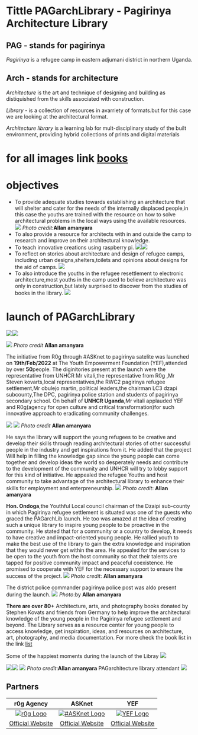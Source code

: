 # **Tittle** PAGarchLibrary - Pagirinya Architecture Library
## PAG - stands for pagirinya
*Pagirinya* is a refugee camp in eastern adjumani district in northern Uganda.
## Arch - stands for architecture
*Architecture* is the art and technique of designing and building as distiquished from the skills associated with construction.

*Library* - is a collection of resources in avarriety of formats.but for this case we are looking at the architectural format.

*Architecture library* is a learning lab for mult-disciplinary study of the built environment, providing hybrid collections of prints and digital materials
# for all images link [books](images/allimagesofthebooks.jpg)
# objectives
- To provide adequate studies towards establishing an architecture that will shelter and cater for the needs of the internally displaced people,in this case the youths are trained with the resource on how to solve architectural problems in the local ways using the available resources.
![](images/utlibry.jpg)
  *Photo credit*:**Allan amanyara**
- To also provide a resource for architects with in and outside the camp to research and improve on their architectural knowledge.
- To teach innovative creations using raspberry pi.
![](images/rasberrypi.jpg)![](images/newrasberrypp.jpg)
- To reflect on stories about architecture and design of refugee camps, including urban designs,shelters,toilets and opinions about designs for the aid of camps.
![](images/literyarchitecture.jpg)
- To also introduce the youths in the refugee resettlement to electronic architecture,most youths in the camp used to believe architecture was only in construction,but lately surprised to discover from the studies of books in the library.
![](images/telecommunications.jpg)
# launch of PAGarchLibrary
![](images/arctandscholatism.jpg)![](images/basiccarpentry.jpg)

 ![](images/IMG_20220403_123403_574.jpg) 
   *Photo credit* **Allan amanyara**             

The initiative from R0g through #ASKnet to pagirinya satelite was launched on **19th/Feb/2022** at The Youth Empowerment Foundation (YEF),attended by over **50**people.
The diginitories present at the launch were the representative from UNHCR Mr vitali,the representative from R0g ,Mr Steven kovarts,local representatives,the RWC2 pagirinya refugee settlement,Mr obulejo martin, political leaders,the chairman LC3 dzapi subcounty,The DPC, pagirinya police station and students of pagirinya secondary school.
On behalf of **UNHCR Uganda**,Mr vitali applauded YEF and R0g(agency for open culture and critical transformation)for such innovative approach to eradicating community challenges.

![](images/IMG_20220403_123424_227.jpg)
![](images/mrvitalianded.jpg)
 *Photo credit* **Allan amanyara**

He says the library will support the young refugees to be creative and develop their skills through reading architectural stories of other successful people in the industry and get inspirations from it.
He added that the project Will help in filling the knowledge gap since the young people can come together and develop ideas the world so desperately needs and contribute to the development of the community and UNHCR will try to lobby support for this kind of initiative.
He appealed the refugee Youths and host community to take advantage of the architectural library  to enhance their skills for employment and enterpreneurship.
![](images/IMG_20220403_123430_913.jpg)
 *Photo credit*: **Allan amanyara**


**Hon. Ondoga**,the Youthful Local council chairman of the Dzaipi sub-county in which Pagirinya refugee settlement is situated was one of the guests who graced the PAGarchLib launch. He too was amazed at the idea of creating such a unique library to inspire young people to be proactive in the community. He stated that for a community or a country to develop, it needs to have creative and impact-oriented young people. He rallied youth to make the best use of the library to gain the extra knowledge and inspiration that they would never get within the area. He appealed for the services to be open to the youth from the host community so that their talents are tapped for positive community impact and peaceful coexistence. He promised to cooperate with YEF for the necessary support to ensure the success of the project.
![](images/IMG_20220403_133939_699.jpg)
 *Photo credit*: **Allan amanyara**

The district police commander pagirinya police post was aldo present during the launch.
![](images/dpcgivingspeech.jpg)
*Photo*:by **Allan amanyara**



**There are over 80+** Architecture, arts, and photography books  donated by Stephen Kovats and friends from Germany to help improve the architectural knowledge of the young people in the Pagirinya refugee settlement and beyond. The Library serves as a resource center for young people to access knowledge, get inspiration, ideas, and resources on architecture, art, photography, and media documentation.
For more check the book list in the link [list](Book-list.csv)

Some of the happiest moments during the launch of the Libray
![](images/africansytle.jpg)


![](images/group.jpg)![](images/modernarchitecture.jpg)  ![](images/group.jpg)
 *Photo credit*:**Allan amanyara**
PAGarchitecture library attendant
![](images/PAgarchiteturelibrayattendant.jpg)






## Partners

| r0g Agency | ASKnet  | YEF |
| :--------: | :----: | :-------: |
|[![r0g Logo](images/r0g_logo.png)](https://openculture.agency/)|[![#ASKnet Logo](images/asknet-logo.png)](https://github.com/ASKnet-Open-Training)|  [![YEF Logo](images/yef-logo.jpeg)](https://yef-uganda.org/) |
| [Official Website](https://openculture.agency/) | [Official Website](https://github.com/ASKnet-Open-Training) | [Official Website](https://yef-uganda.org/) |
